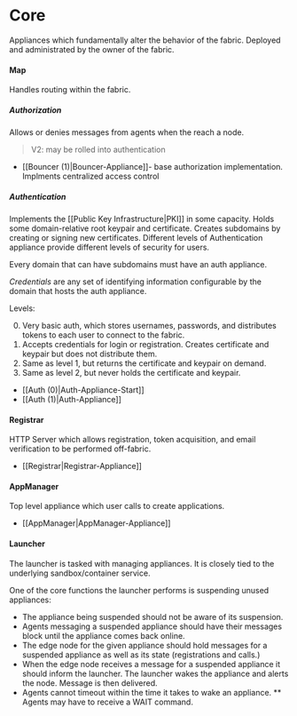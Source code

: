 # Core

Appliances which fundamentally alter the behavior of the fabric. Deployed and administrated by the owner of the fabric.

#### Map

Handles routing within the fabric. 

##### Authorization

Allows or denies messages from agents when the reach a node. 

> V2: may be rolled into authentication

* [[Bouncer (1)|Bouncer-Appliance]]- base authorization implementation. Implments centralized access control 

##### Authentication 

Implements the [[Public Key Infrastructure|PKI]] in some capacity. Holds some domain-relative root keypair and certificate. Creates subdomains by creating or signing new certificates. Different levels of Authentication appliance provide different levels of security for users. 

Every domain that can have subdomains must have an auth appliance. 

*Credentials* are any set of identifying information configurable by the domain that hosts the auth appliance. 

Levels:

0. Very basic auth, which stores usernames, passwords, and distributes tokens to each user to connect to the fabric.
1. Accepts credentials for login or registration. Creates certificate and keypair but does not distribute them.
2. Same as level 1, but returns the certificate and keypair on demand. 
3. Same as level 2, but never holds the certificate and keypair. 

* [[Auth (0)|Auth-Appliance-Start]]
* [[Auth (1)|Auth-Appliance]]

#### Registrar

HTTP Server which allows registration, token acquisition, and email verification to be performed off-fabric.
* [[Registrar|Registrar-Appliance]]

#### AppManager

Top level appliance which user calls to create applications.
* [[AppManager|AppManager-Appliance]]


#### Launcher

The launcher is tasked with managing appliances. It is closely tied to the underlying sandbox/container service. 

One of the core functions the launcher performs is suspending unused appliances: 

* The appliance being suspended should not be aware of its suspension. 
* Agents messaging a suspended appliance should have their messages block until the appliance comes back online. 
* The edge node for the given appliance should hold messages for a suspended appliance as well as its state (registrations and calls.) 
* When the edge node receives a message for a suspended appliance it should inform the launcher. The launcher wakes the appliance and alerts the node. Message is then delivered. 
* Agents cannot timeout within the time it takes to wake an appliance.
** Agents may have to receive a WAIT command. 
